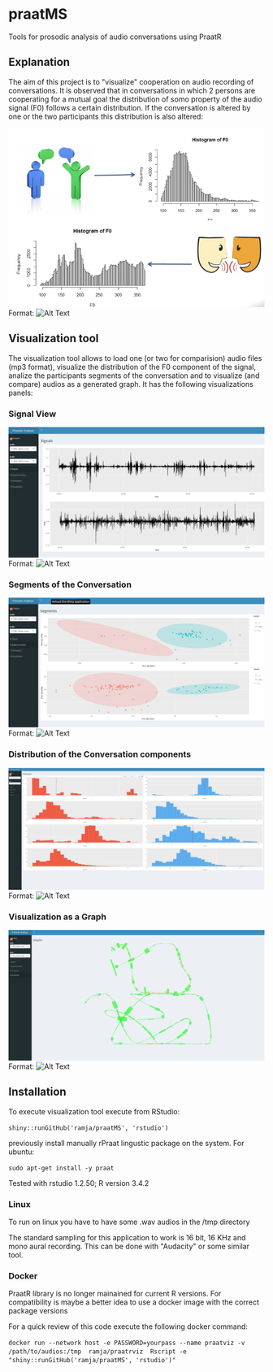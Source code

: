 # praatMS
Tools for prosodic analysis of audio conversations using PraatR


## Explanation
The aim of this project is to "visualize" cooperation on audio recording of conversations. It is observed that in conversations in which 2 persons are cooperating for a mutual goal the distribution of somo property of the audio signal (F0) follows a certain distribution. If the conversation is altered by one or the two participants this distribution is also altered:

![GitHub Logo](/images/cooperation.png)
Format: ![Alt Text](url)

## Visualization tool

The visualization tool allows to load one (or two for comparision) audio files (mp3 format), visualize the distribution of the F0 component of the signal, analize the participants segments of the conversation and to visualize (and compare) audios as a generated graph.
It has the following visualizations panels:

### Signal View
![GitHub Logo](/images/sig0.png)
Format: ![Alt Text](url)


### Segments of the Conversation
![GitHub Logo](/images/sig1.png)
Format: ![Alt Text](url)


### Distribution of the Conversation components
![GitHub Logo](/images/sig2.png)
Format: ![Alt Text](url)


### Visualization as a Graph
![GitHub Logo](/images/sig3.png)
Format: ![Alt Text](url)



## Installation

To execute visualization tool execute from RStudio:



`shiny::runGitHub('ramja/praatMS', 'rstudio')`

previously install manually rPraat lingustic package on the system. For ubuntu:

`sudo apt-get install -y praat`

Tested with rstudio 1.2.50; R version 3.4.2

### Linux

To run on linux you have to have some .wav audios in the /tmp directory

The standard sampling for this application to work is 16 bit, 16 KHz and mono aural recording. This can be done with "Audacity" or some similar tool.

### Docker

PraatR library is no longer mainained for current R versions. For compatibility is maybe a better idea to use a docker image with the correct package versions

For a quick review of this code execute the following docker command:

`docker run --network host -e PASSWORD=yourpass --name praatviz -v /path/to/audios:/tmp  ramja/praatrviz  Rscript -e "shiny::runGitHub('ramja/praatMS', 'rstudio')"`


